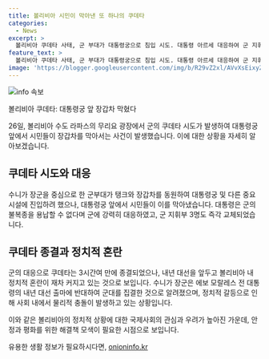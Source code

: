```yaml
---
title: 볼리비아 시민이 막아낸 또 하나의 쿠데타
categories:
  - News
excerpt: >
  볼리비아 쿠데타 사태, 군 부대가 대통령궁으로 침입 시도. 대통령 아르세 대응하여 군 지휘부 교체, 시민 혼란 가중. 수니가 장군 주도로 탱크와 장갑차 동원, 대통령 불복종 용납 못한다고 강력 대응. 쿠데타 3시간만에 종료되나 내년 대선을 앞두고 정치적 혼란 예상. 모랄레스 전 대통령 출마 금지에 반대해 정치 갈등, 수니가 장군은 대통령과의 갈등 예고.
feature_text: >
  볼리비아 쿠데타 사태, 군 부대가 대통령궁으로 침입 시도. 대통령 아르세 대응하여 군 지휘부 교체, 시민 혼란 가중. 수니가 장군 주도로 탱크와 장갑차 동원, 대통령 불복종 용납 못한다고 강력 대응. 쿠데타 3시간만에 종료되나 내년 대선을 앞두고 정치적 혼란 예상. 모랄레스 전 대통령 출마 금지에 반대해 정치 갈등, 수니가 장군은 대통령과의 갈등 예고.
image: 'https://blogger.googleusercontent.com/img/b/R29vZ2xl/AVvXsEixyZcFfHzMRdzZMjFBmAUKJYCLCGyLL1o632UiGVXcaFdKo_bkvkuCioo0uUKlGfBVcT3P84aROyZIXSBEx3Aw5nCQ3pTgDom1WDC4m8eifvWiAmWEEVb4x6G_l8C0QH225ldMjyaFvpxGEBGNO37VmDTDMHGhJPq73UglMfDca1-0aw/s1600/blogspot.png'
---
```


<p><img src="https://blogger.googleusercontent.com/img/b/R29vZ2xl/AVvXsEixyZcFfHzMRdzZMjFBmAUKJYCLCGyLL1o632UiGVXcaFdKo_bkvkuCioo0uUKlGfBVcT3P84aROyZIXSBEx3Aw5nCQ3pTgDom1WDC4m8eifvWiAmWEEVb4x6G_l8C0QH225ldMjyaFvpxGEBGNO37VmDTDMHGhJPq73UglMfDca1-0aw/s1600/blogspot.png" alt="info 속보" /></p>

<p>볼리비아 쿠데타: 대통령궁 앞 장갑차 막혔다</p>

<p>26일, 볼리비아 수도 라파스의 무리요 광장에서 군의 쿠데타 시도가 발생하여 대통령궁 앞에서 시민들이 장갑차를 막아서는 사건이 발생했습니다. 이에 대한 상황을 자세히 알아보겠습니다.</p>

<h2 data-ke-size="size26">쿠데타 시도와 대응</h2>

<p>수니가 장군을 중심으로 한 군부대가 탱크와 장갑차를 동원하여 대통령궁 및 다른 중요시설에 진입하려 했으나, 대통령궁 앞에서 시민들이 이를 막아냈습니다. 대통령은 군의 불복종을 용납할 수 없다며 군에 강력히 대응하였고, 군 지휘부 3명도 즉각 교체되었습니다.</p>

<h2 data-ke-size="size26">쿠데타 종결과 정치적 혼란</h2>

<p>군의 대응으로 쿠데타는 3시간여 만에 종결되었으나, 내년 대선을 앞두고 볼리비아 내 정치적 혼란이 재차 커지고 있는 것으로 보입니다. 수니가 장군은 에보 모랄레스 전 대통령의 내년 대선 출마에 반대하여 군대를 집결한 것으로 알려졌으며, 정치적 갈등으로 인해 사회 내에서 물리적 충돌이 발생하고 있는 상황입니다.</p>

<p>이와 같은 볼리비아의 정치적 상황에 대한 국제사회의 관심과 우려가 높아진 가운데, 안정과 평화를 위한 해결책 모색이 필요한 시점으로 보입니다.</p>
유용한 생활 정보가 필요하시다면, <a href="https://onioninfo.kr" rel="dofollow">onioninfo.kr</a>



